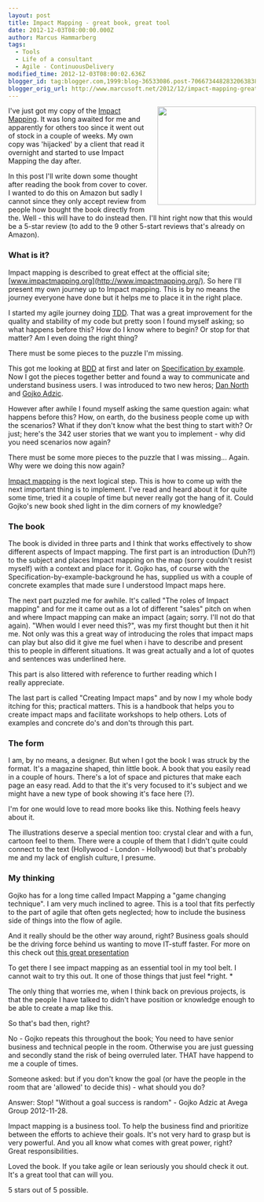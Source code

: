 ```yaml
---
layout: post
title: Impact Mapping - great book, great tool
date: 2012-12-03T08:00:00.000Z
author: Marcus Hammarberg
tags:
  - Tools
  - Life of a consultant
  - Agile - ContinuousDelivery
modified_time: 2012-12-03T08:00:02.636Z
blogger_id: tag:blogger.com,1999:blog-36533086.post-7066734482832063838
blogger_orig_url: http://www.marcusoft.net/2012/12/impact-mapping-great-book-great-tool.html
---
```



<div dir="ltr" style="text-align: left;" trbidi="on">

<div class="separator" style="clear: both; text-align: center;">

<a href="http://impactmapping.org/site/cover500.png"
data-imageanchor="1"
style="clear: right; float: right; margin-bottom: 1em; margin-left: 1em;"><img
src="http://impactmapping.org/site/cover500.png" data-border="0"
width="200" height="200" /></a>

</div>

I've just got my copy of the [Impact
Mapping](http://impactmapping.org/book.php). It was long awaited for me
and apparently for others too since it went out of stock in a couple of
weeks. My own copy was 'hijacked' by a client that read it overnight and
started to use Impact Mapping the day after.

In this post I'll write down some thought after reading the book from
cover to cover. I wanted to do this on Amazon but sadly I cannot since
they only accept review from people how bought the book directly from
the. Well - this will have to do instead then.
I'll hint right now that this would be a 5-star review (to add to the 9
other 5-start reviews that's already on Amazon).
### What is it?

<div>

Impact mapping is described to great effect at the official site;
[www.impactmapping.org](http://www.impactmapping.org/). So here I'll
present my own journey up to Impact mapping. This is by no means the
journey everyone have done but it helps me to place it in the right
place. 

</div>

<div>
</div>

<div>

I started my agile journey doing
[TDD](http://en.wikipedia.org/wiki/Test-driven_development). That was a
great improvement for the quality and stability of my code but pretty
soon I found myself asking; so what happens before this? How do I know
where to begin? Or stop for that matter? Am I even doing the right
thing?

</div>

<div>

There must be some pieces to the puzzle I'm missing. 

</div>

<div>
</div>

<div>

This got me looking at [BDD](http://dannorth.net/introducing-bdd/) at
first and later on [Specification by
example](http://specificationbyexample.com/). Now I got the pieces
together better and found a way to communicate and understand business
users. I was introduced to two new heros; [Dan
North](http://dannorth.net/) and [Gojko Adzic](http://gojko.net/). 

</div>

<div>

However after awhile I found myself asking the same question again: what
happens before this? How, on earth, do the business people come up with
the scenarios? What if they don't know what the best thing to start
with? Or just; here's the 342 user stories that we want you to
implement - why did you need scenarios now again? 

</div>

<div>

There must be some more pieces to the puzzle that I was missing...
Again. Why were we doing this now again?

</div>

<div>
</div>

<div>

[Impact mapping](http://www.impactmapping.org/) is the next logical
step. This is how to come up with the next important thing is to
implement. I've read and heard about it for quite some time, tried it a
couple of time but never really got the hang of it. Could Gojko's new
book shed light in the dim corners of my knowledge? 

</div>

### The book

<div>

The book is divided in three parts and I think that works effectively to
show different aspects of Impact mapping. The first part is an
introduction (Duh?!) to the subject and places Impact mapping on the map
(sorry couldn't resist myself) with a context and place for it. Gojko
has, of course with the Specification-by-example-background he has,
supplied us with a couple of concrete examples that made sure I
understood Impact maps here. 

</div>

<div>
</div>

<div>

The next part puzzled me for awhile. It's called "The roles of Impact
mapping" and for me it came out as a lot of different "sales" pitch on
when and where Impact mapping can make an impact (again; sorry. I'll not
do that again). "When would I ever need this?", was my first thought but
then it hit me. Not only was this a great way of introducing the roles
that impact maps can play but also did it give me fuel when i have to
describe and present this to people in different situations. It was
great actually and a lot of quotes and sentences was underlined here.

</div>

<div>

This part is also littered with reference to further reading which I
really appreciate. 

</div>

<div>
</div>

<div>

The last part is called "Creating Impact maps" and by now I my whole
body itching for this; practical matters. This is a handbook that helps
you to create impact maps and facilitate workshops to help others. Lots
of examples and concrete do's and don'ts through this part. 

</div>

### The form

<div>

I am, by no means, a designer. But when I got the book I was struck by
the format. It's a magazine shaped, thin little book. A book that you
easily read in a couple of hours. There's a lot of space and pictures
that make each page an easy read. Add to that the it's very focused to
it's subject and we might have a new type of book showing it's face here
(?). 

</div>

<div>

I'm for one would love to read more books like this. Nothing feels heavy
about it. 

</div>

<div>
</div>

<div>

The illustrations deserve a special mention too: crystal clear and with
a fun, cartoon feel to them. There were a couple of them that I didn't
quite could connect to the text (Hollywood - London - Hollywood) but
that's probably me and my lack of english culture, I presume.

</div>

### My thinking

<div>

Gojko has for a long time called Impact Mapping a "game changing
technique". I am very much inclined to agree. This is a tool that fits
perfectly to the part of agile that often gets neglected; how to include
the business side of things into the flow of agile. 

</div>

<div>

And it really should be the other way around, right? Business goals
should be the driving force behind us wanting to move IT-stuff faster.
For more on this check out [this great
presentation](http://skillsmatter.com/podcast/home/make-impact-not-software)

</div>

<div>
</div>

<div>

To get there I see impact mapping as an essential tool in my tool belt.
I cannot wait to try this out. It one of those things that just feel
*right. *

</div>

<div>
</div>

<div>

The only thing that worries me, when I think back on previous projects,
is that the people I have talked to didn't have position or knowledge
enough to be able to create a map like this. 

</div>

<div>

So that's bad then, right? 

</div>

<div>

No - Gojko repeats this throughout the book; You need to have senior
business and technical people in the room. Otherwise you are just
guessing and secondly stand the risk of being overruled later. THAT have
happend to me a couple of times. 

</div>

<div>
</div>

<div>

Someone asked: but if you don't know the goal (or have the people in the
room that are 'allowed' to decide this) - what should you do? 

</div>

<div>

Answer: Stop! "Without a goal success is random" - Gojko Adzic at Avega
Group 2012-11-28.  

</div>

<div>
</div>

<div>

Impact mapping is a business tool. To help the business find and
prioritize between the efforts to achieve their goals. It's not very
hard to grasp but is very powerful. And you all know what comes with
great power, right? Great responsibilities. 

</div>

<div>
</div>

<div>

Loved the book. If you take agile or lean seriously you should check it
out. It's a great tool that can will you. 

</div>

<div>
</div>

<div>

5 stars out of 5 possible.

</div>

</div>
